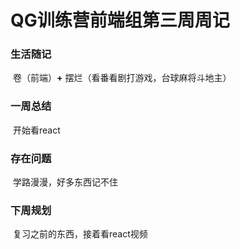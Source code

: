 # QG训练营前端组第三周周记

### 生活随记

​	卷（前端）**+** 摆烂（看番看剧打游戏，台球麻将斗地主）

### 一周总结

​	开始看react

### 存在问题

​	学路漫漫，好多东西记不住

### 下周规划

​	复习之前的东西，接着看react视频

